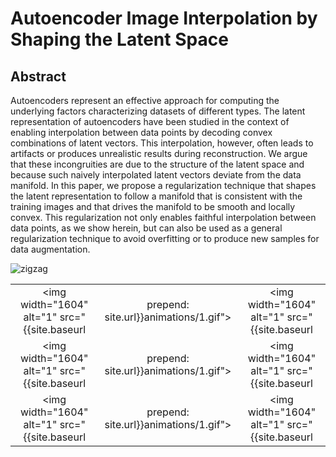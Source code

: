 # Autoencoder Image Interpolation by Shaping the Latent Space

## Abstract
 
Autoencoders represent an effective approach for computing the underlying factors characterizing datasets of different types. The latent representation of autoencoders have been studied in the context of enabling interpolation between data points by decoding convex combinations of latent vectors. This interpolation, however, often leads to artifacts or produces unrealistic results during reconstruction. We argue that these incongruities are due to the structure of the latent space and because such naively interpolated latent vectors deviate from the data manifold. In this paper, we propose a regularization technique that shapes the latent representation to follow a manifold that is consistent with the training images and that drives the manifold to be smooth and locally convex. This regularization not only enables faithful interpolation between data points, as we show herein, but can also be used as a general regularization technique to avoid overfitting or to produce new samples for data augmentation.

<img src="{{site.baseurl | prepend: site.url}}animations/1.gif" alt="zigzag" />


| | | |
|:-------------------------:|:-------------------------:|:-------------------------:|
|<img width="1604" alt="1" src="{{site.baseurl | prepend: site.url}}animations/1.gif">|  <img width="1604" alt="1" src="{{site.baseurl | prepend: site.url}}animations/1.gif">|<img width="1604" alt="1" src="{{site.baseurl | prepend: site.url}}animations/1.gif">|
|<img width="1604" alt="1" src="{{site.baseurl | prepend: site.url}}animations/1.gif">  |  <img width="1604" alt="1" src="{{site.baseurl | prepend: site.url}}animations/1.gif">|<img width="1604" alt="1" src="{{site.baseurl | prepend: site.url}}animations/1.gif">|
|<img width="1604" alt="1" src="{{site.baseurl | prepend: site.url}}animations/1.gif">  |  <img width="1604" alt="1" src="{{site.baseurl | prepend: site.url}}animations/1.gif">|<img width="1604" alt="1" src="{{site.baseurl | prepend: site.url}}animations/1.gif">|
